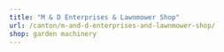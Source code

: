 ```yaml
---
title: "M & D Enterprises & Lawnmower Shop"
url: /canton/m-and-d-enterprises-and-lawnmower-shop/
shop: garden machinery
---
```

